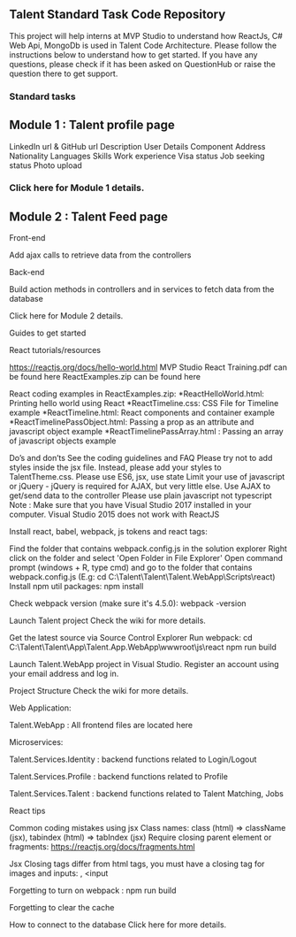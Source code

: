 ## Talent Standard Task Code Repository
This project will help interns at MVP Studio to understand how ReactJs, C# Web Api, MongoDb is used in Talent Code Architecture.
Please follow the instructions below to understand how to get started. If you have any questions, please check if it has been asked on QuestionHub or raise the question there to get support.

### Standard tasks

## Module 1 : Talent profile page

LinkedIn url & GitHub url
Description
User Details Component
Address
Nationality
Languages
Skills
Work experience
Visa status
Job seeking status
Photo upload



### Click here for Module 1 details.

## Module 2 : Talent Feed page
Front-end

Add ajax calls to retrieve data from the controllers


Back-end

Build action methods in controllers and in services to fetch data from the database



Click here for Module 2 details.

Guides to get started

React tutorials/resources

https://reactjs.org/docs/hello-world.html
MVP Studio React Training.pdf can be found here
ReactExamples.zip can be found here


React coding examples in ReactExamples.zip:
*ReactHelloWorld.html: Printing hello world using React
*ReactTimeline.css: CSS File for Timeline example
*ReactTimeline.html: React components and container example
*ReactTimelinePassObject.html: Passing a prop as an attribute and javascript object example
*ReactTimelinePassArray.html : Passing an array of javascript objects example

Do’s and don’ts
See the coding guidelines and FAQ
Please try not to add styles inside the jsx file. Instead, please add your styles to TalentTheme.css.
Please use ES6, jsx, use state
Limit your use of javascript or jQuery - jQuery is required for AJAX, but very little else.
Use AJAX to get/send data to the controller
Please use plain javascript not typescript
Note : Make sure that you have Visual Studio 2017 installed in your computer.
Visual Studio 2015 does not work with ReactJS

Install react, babel, webpack, js tokens and react tags:

Find the folder that contains webpack.config.js in the solution explorer
Right click on the folder and select 'Open Folder in File Explorer'
Open command prompt (windows + R, type cmd) and go to the folder that contains webpack.config.js (E.g: cd C:\Talent\Talent\Talent.WebApp\Scripts\react)
Install npm util packages:
npm install

Check webpack version (make sure it's 4.5.0):
webpack -version



Launch Talent project
Check the wiki for more details.

Get the latest source via Source Control Explorer
Run webpack:
cd C:\Talent\Talent\App\Talent.App.WebApp\wwwroot\js\react
npm run build

Launch Talent.WebApp project in Visual Studio. Register an account using your email address and log in.


Project Structure
Check the wiki for more details.

Web Application:


Talent.WebApp : All frontend files are located here


Microservices:


Talent.Services.Identity : backend functions related to Login/Logout

Talent.Services.Profile : backend functions related to Profile

Talent.Services.Talent : backend functions related to Talent Matching, Jobs


React tips

Common coding mistakes using jsx
Class names: class (html) => className (jsx), tabindex (html) => tabIndex (jsx)
Require closing parent element or fragments: https://reactjs.org/docs/fragments.html

Jsx Closing tags differ from html tags, you must have a closing tag for images and inputs: <img></img>, <input</input>

Forgetting to turn on webpack : npm run build

Forgetting to clear the cache


How to connect to the database
Click here for more details.

